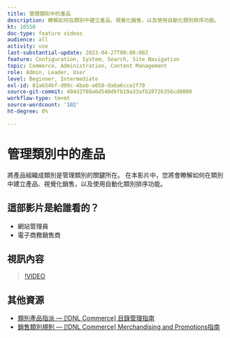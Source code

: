 ```yaml
---
title: 管理類別中的產品
description: 瞭解如何在類別中建立產品、視覺化銷售，以及使用自動化類別排序功能。
kt: 10550
doc-type: feature videos
audience: all
activity: use
last-substantial-update: 2023-04-27T00:00:00Z
feature: Configuration, System, Search, Site Navigation
topic: Commerce, Administration, Content Management
role: Admin, Leader, User
level: Beginner, Intermediate
exl-id: 81a654bf-d09c-4bab-a050-daba6cce2f79
source-git-commit: 404d2708a6d540d6fb19a33afb20726356cd8000
workflow-type: tm+mt
source-wordcount: '102'
ht-degree: 0%

---
```


# 管理類別中的產品

將產品組織成類別是管理類別的關鍵所在。 在本影片中，您將會瞭解如何在類別中建立產品、視覺化銷售，以及使用自動化類別排序功能。

## 這部影片是給誰看的？

- 網站管理員
- 電子商務銷售商

## 視訊內容

>[!VIDEO](https://video.tv.adobe.com/v/343747?quality=12&learn=on)

## 其他資源

- [類別產品指派 —  [!DNL Commerce] 目錄管理指南](https://experienceleague.adobe.com/docs/commerce-admin/catalog/categories/products-in-category/categories-product-assignments.html)
- [銷售類別規則 —  [!DNL Commerce] Merchandising and Promotions指南](https://experienceleague.adobe.com/docs/commerce-admin/marketing/merchandising/visual-merch/category-product-rules.html)
